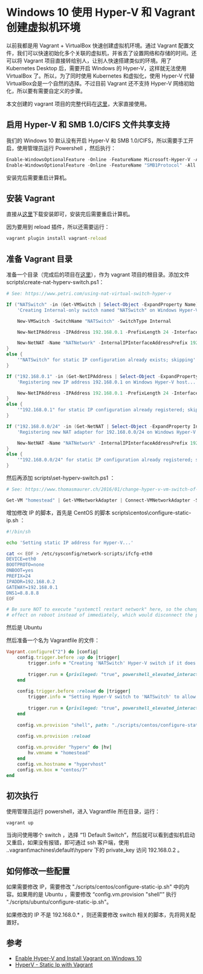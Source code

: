# Windows 10 使用 Hyper-V 和 Vagrant 创建虚拟机环境

以前我都是用 Vagrant + VirtualBox 快速创建虚拟机环境。通过 Vagrant 配置文件，我们可以快速初始化多个关联的虚拟机，并省去了设置网络和存储的时间。还可以将 Vagrant 项目直接转给别人，让别人快速搭建类似的环境。用了 Kubernetes Desktop 后，需要开启 Windows 的 Hyper-V，这样就无法使用 VirtualBox 了。所以，为了同时使用 Kubernetes 和虚拟化，使用 Hyper-V 代替 VirtualBox会是一个自然的选择。不过目前 Vagrant 还不支持 Hyper-V 网络初始化，所以要有需要自定义的步骤。

本文创建的 vagrant 项目的完整代码在[这里](https://github.com/rocksun/vagrant-hyperv)，大家直接使用。 

## 启用 Hyper-V 和 SMB 1.0/CIFS 文件共享支持

我们的 Windows 10 默认没有开启 Hyper-V 和 SMB 1.0/CIFS，所以需要手工开启，使用管理员运行 Powershell ，然后执行：

```powershell
Enable-WindowsOptionalFeature -Online -FeatureName Microsoft-Hyper-V -All
Enable-WindowsOptionalFeature -Online -FeatureName "SMB1Protocol" -All
```

安装完后需要重启计算机。

## 安装 Vagrant

直接从[这里](https://www.vagrantup.com/downloads)下载安装即可，安装完后需要重启计算机。

因为要用到 reload 插件，所以还需要运行：


```cmd
vagrant plugin install vagrant-reload
```

## 准备 Vagrant 目录

准备一个目录（完成后的项目在[这里](https://github.com/rocksun/vagrant-hyperv)），作为 vagrant 项目的根目录。添加文件 scripts\create-nat-hyperv-switch.ps1：

```powershell
# See: https://www.petri.com/using-nat-virtual-switch-hyper-v

If ("NATSwitch" -in (Get-VMSwitch | Select-Object -ExpandProperty Name) -eq $FALSE) {
    'Creating Internal-only switch named "NATSwitch" on Windows Hyper-V host...'

    New-VMSwitch -SwitchName "NATSwitch" -SwitchType Internal

    New-NetIPAddress -IPAddress 192.168.0.1 -PrefixLength 24 -InterfaceAlias "vEthernet (NATSwitch)"

    New-NetNAT -Name "NATNetwork" -InternalIPInterfaceAddressPrefix 192.168.0.0/24
}
else {
    '"NATSwitch" for static IP configuration already exists; skipping'
}

If ("192.168.0.1" -in (Get-NetIPAddress | Select-Object -ExpandProperty IPAddress) -eq $FALSE) {
    'Registering new IP address 192.168.0.1 on Windows Hyper-V host...'

    New-NetIPAddress -IPAddress 192.168.0.1 -PrefixLength 24 -InterfaceAlias "vEthernet (NATSwitch)"
}
else {
    '"192.168.0.1" for static IP configuration already registered; skipping'
}

If ("192.168.0.0/24" -in (Get-NetNAT | Select-Object -ExpandProperty InternalIPInterfaceAddressPrefix) -eq $FALSE) {
    'Registering new NAT adapter for 192.168.0.0/24 on Windows Hyper-V host...'

    New-NetNAT -Name "NATNetwork" -InternalIPInterfaceAddressPrefix 192.168.0.0/24
}
else {
    '"192.168.0.0/24" for static IP configuration already registered; skipping'
}
```

然后再添加 scripts\set-hyperv-switch.ps1 ：

```powershell
# See: https://www.thomasmaurer.ch/2016/01/change-hyper-v-vm-switch-of-virtual-machines-using-powershell/

Get-VM "homestead" | Get-VMNetworkAdapter | Connect-VMNetworkAdapter -SwitchName "NATSwitch"
```

增加修改 IP 的脚本，首先是 CentOS 的脚本 scripts\centos\configure-static-ip.sh ：

```bash
#!/bin/sh

echo 'Setting static IP address for Hyper-V...'

cat << EOF > /etc/sysconfig/network-scripts/ifcfg-eth0
DEVICE=eth0
BOOTPROTO=none
ONBOOT=yes
PREFIX=24
IPADDR=192.168.0.2
GATEWAY=192.168.0.1
DNS1=8.8.8.8
EOF

# Be sure NOT to execute "systemctl restart network" here, so the changes take
# effect on reboot instead of immediately, which would disconnect the provisioner.
```

然后是 Ubuntu 



然后准备一个名为 Vagrantfile 的文件： 

```ruby
Vagrant.configure("2") do |config|
    config.trigger.before :up do |trigger|
        trigger.info = "Creating 'NATSwitch' Hyper-V switch if it does not exist..."
    
        trigger.run = {privileged: "true", powershell_elevated_interactive: "true", path: "./scripts/create-nat-hyperv-switch.ps1"}
    end
    
    config.trigger.before :reload do |trigger|
        trigger.info = "Setting Hyper-V switch to 'NATSwitch' to allow for static IP..."
    
        trigger.run = {privileged: "true", powershell_elevated_interactive: "true", path: "./scripts/set-hyperv-switch.ps1"}
    end
    
    config.vm.provision "shell", path: "./scripts/centos/configure-static-ip.sh"
    
    config.vm.provision :reload

    config.vm.provider "hyperv" do |hv|
        hv.vmname = "homestead"
    end
    config.vm.hostname = "hypervhost"
    config.vm.box = "centos/7"
end
```

## 初次执行

使用管理员运行 powershell，进入 Vagrantfile 所在目录，运行：

```
vagrant up
```

当询问使用哪个 switch ，选择 “1) Default Switch”，然后就可以看到虚拟机启动又重启，如果没有报错，即可通过 ssh 客户端，使用 .\.vagrant\machines\default\hyperv 下的 private_key 访问 192.168.0.2 。

## 如何修改一些配置


如果需要修改 IP，需要修改 "./scripts/centos/configure-static-ip.sh" 中的内容。如果用的是 Ubuntu ，需要修改 “config.vm.provision "shell"” 执行 "./scripts/ubuntu/configure-static-ip.sh"。

如果修改的 IP 不是 192.168.0.* ，则还需要修改 switch 相关的脚本，先将网关配置好。

## 参考

* [Enable Hyper-V and Install Vagrant on Windows 10](https://computingforgeeks.com/enable-hyper-v-and-install-vagrant-in-windows/)
* [HyperV - Static Ip with Vagrant](https://superuser.com/questions/1354658/hyperv-static-ip-with-vagrant)